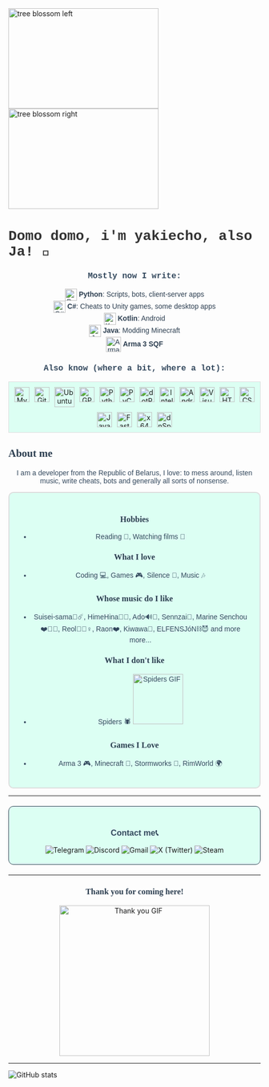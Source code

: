 <div style="position: relative; display: inline-block;">
  <img src="https://i.imgur.com/7LJoOn5.gif" alt="tree blossom left" style="width: 300px; height: 200px;"/>
  <img src="https://i.pinimg.com/originals/43/3a/88/433a885903b5e6b6b9b5edf681169882.gif" alt="tree blossom right" style="width: 300px; height: 200px;"/>
</div>


<h1 style="font-family: 'Courier New', Courier, monospace; color: #333;">Domo domo, i'm yakiecho, also Ja!</span> 👋</h1>

<h3 style="font-family: 'Courier New', Courier, monospace; color: #34495e; text-align: center;">Mostly now I write:</h3>
<ul style="font-family: 'Verdana', sans-serif; color: #2c3e50; text-align: center; list-style: none; padding: 0;">
  <li>
    <img src="https://cdn.jsdelivr.net/gh/devicons/devicon/icons/python/python-original.svg" alt="Python" style="width: 24px; height: 24px; vertical-align: middle;"/> 
    <strong>Python</strong>: Scripts, bots, client-server apps
  </li>
  <li>
    <img src="https://cdn.jsdelivr.net/gh/devicons/devicon/icons/csharp/csharp-original.svg" alt="C#" style="width: 24px; height: 24px; vertical-align: middle;"/> 
    <strong>C#</strong>: Cheats to Unity games, some desktop apps
  </li>
  <li>
    <img src="https://cdn.jsdelivr.net/gh/devicons/devicon/icons/kotlin/kotlin-original.svg" alt="Kotlin" style="width: 24px; height: 24px; vertical-align: middle;"/> 
    <strong>Kotlin</strong>: Android
  </li>
  <li>
    <img src="https://cdn.jsdelivr.net/gh/devicons/devicon/icons/java/java-original.svg" alt="Java" style="width: 24px; height: 24px; vertical-align: middle;"/> 
    <strong>Java</strong>: Modding Minecraft
  </li>
  <li>
    <img src="https://upload.wikimedia.org/wikipedia/commons/thumb/c/c7/ArmA_3_Logo_%28Black_Transparent%29.png/320px-ArmA_3_Logo_%28Black_Transparent%29.png" alt="Arma 3 SQF" style="width: 30px; height: auto; vertical-align: middle;"/> 
    <strong>Arma 3 SQF</strong>
  </li>
</ul>

<h3 style="font-family: 'Courier New', Courier, monospace; color: #34495e; text-align: center;">Also know (where a bit, where a lot):</h3>
<div style="text-align: center; display: flex; justify-content: center; flex-wrap: wrap; gap: 10px; padding: 10px; border: 1px solid #ddd; background-color: #dcfff3;">
  <img src="https://cdn.jsdelivr.net/gh/devicons/devicon/icons/mysql/mysql-original.svg" alt="MySQL" title="MySQL" style="width: 30px; height: 30px;"/>
  <img src="https://cdn.jsdelivr.net/gh/devicons/devicon/icons/git/git-original.svg" alt="Git" title="Git" style="width: 30px; height: 30px;"/>
  <img src="https://www.elexence.fr/images/Distributeur10/Composants/SOFUbuntu_20-04LTS_64_1z.png" alt="Ubuntu" title="Ubuntu" style="width: 40px; height: auto;"/>
  <img src="https://avatars.githubusercontent.com/u/434715?s=280&v=4" alt="GPG" title="GPG" style="width: 30px; height: 30px;"/>
  <img src="https://cdn.jsdelivr.net/gh/devicons/devicon/icons/python/python-original.svg" alt="Python" title="Python" style="width: 30px; height: 30px;"/>
  <img src="https://cdn.jsdelivr.net/gh/devicons/devicon/icons/pycharm/pycharm-original.svg" alt="PyCharm" title="PyCharm" style="width: 30px; height: 30px;"/>
  <img src="https://www.fileeagle.com/data/2022/05/dotPeek.png" alt="dotPeek" title="dotPeek" style="width: 30px; height: 30px;"/>
  <img src="https://www.helenjoscott.com/wp-content/uploads/2020/09/1200px-IntelliJ_IDEA_Logo.png" alt="IntelliJ IDEA" title="IntelliJ IDEA" style="width: 30px; height: 30px;"/>
  <img src="https://cdn.jsdelivr.net/gh/devicons/devicon/icons/androidstudio/androidstudio-original.svg" alt="Android Studio" title="Android Studio" style="width: 30px; height: 30px;"/>
  <img src="https://cdn.jsdelivr.net/gh/devicons/devicon/icons/visualstudio/visualstudio-plain.svg" alt="Visual Studio" title="Visual Studio" style="width: 30px; height: 30px;"/>
  <img src="https://cdn.jsdelivr.net/gh/devicons/devicon/icons/html5/html5-original.svg" alt="HTML" title="HTML" style="width: 30px; height: 30px;"/>
  <img src="https://cdn.jsdelivr.net/gh/devicons/devicon/icons/css3/css3-original.svg" alt="CSS" title="CSS" style="width: 30px; height: 30px;"/>
  <img src="https://cdn.jsdelivr.net/gh/devicons/devicon/icons/javascript/javascript-original.svg" alt="JavaScript" title="JavaScript" style="width: 30px; height: 30px;"/>
  <img src="https://cdn.jsdelivr.net/gh/devicons/devicon/icons/fastapi/fastapi-original.svg" alt="FastAPI" title="FastAPI" style="width: 30px; height: 30px;"/>
  <img src="https://img.utdstc.com/icon/262/0e7/2620e7b24f63f53e56a163c7a6a757269d51c228e57f8243f965c9aaa994214e:200" alt="x64dbg" title="x64dbg" style="width: 30px; height: 30px;"/>
  <img src="https://static.wikia.nocookie.net/logopedia/images/2/26/DnSpy-logo.png/revision/latest?cb=20230313030417" alt="dnSpy" title="dnSpy" style="width: 30px; height: 30px;"/>
</div>



<h2 style="font-family: 'Georgia', serif; color: #2c3e50;">About me</h2>

<p style="font-family: 'Verdana', sans-serif; color: #34495e; text-align: center;">
  I am a developer from the Republic of Belarus, I love: to mess around, listen music, write cheats, bots and generally all sorts of nonsense.
</p>


<div style="border: 2px solid #ddd; background-color: #dcfff3; padding: 20px; border-radius: 10px;">
  <h3 style="font-family: 'Georgia', serif; color: #2c3e50; text-align: center;">Hobbies</h3>
  <ul style="font-family: 'Verdana', sans-serif; color: #34495e; text-align: center;">
    <li>Reading 📖, Watching films 🎥</li>
  </ul>

  <h3 style="font-family: 'Georgia', serif; color: #2c3e50; text-align: center;">What I love</h3>
  <ul style="font-family: 'Verdana', sans-serif; color: #34495e; text-align: center;">
    <li>Coding 💻, Games 🎮, Silence 🤫, Music 🎶</li>
  </ul>

   <h3 style="font-family: 'Georgia', serif; color: #2c3e50; text-align: center;">Whose music do I like</h3>
  <ul style="font-family: 'Verdana', sans-serif; color: #34495e; text-align: center;">
    <li>Suisei-sama🎤☄️, HimeHina🩷💛, Ado🔊🫨, Sennzai🤍, Marine Senchou❤️🏴‍☠️, Reol💛👱‍♀️, Raon❤️, Kiwawa🍗, ELFENSJóN⛓️😈 and more more...</li>
  </ul>

  <h3 style="font-family: 'Georgia', serif; color: #2c3e50; text-align: center;">What I don't like</h3>
  <ul style="font-family: 'Verdana', sans-serif; color: #34495e; text-align: center;">
    <li>Spiders 🕷️ <img src="https://imgur.com/3aEIody.gif" alt="Spiders GIF" style="width: 100px; height: 100px;"/></li>
  </ul>

  <h3 style="font-family: 'Georgia', serif; color: #2c3e50; text-align: center;">Games I Love</h3>
  <ul style="font-family: 'Verdana', sans-serif; color: #34495e; text-align: center;">
    <li>Arma 3 🎮, Minecraft 🧱, Stormworks 🚢, RimWorld 🌍</li>
  </ul>
</div>


<hr />

<div style="margin: 20px auto; padding: 20px; border: 1px solid #2c3e50; border-radius: 10px; background-color: #dcfff3; max-width: 600px;">
  <h3 style="font-family: 'Arial', sans-serif; color: #34495e; text-align: center;">Contact me📞</h3>
  <div style="text-align: center;">
  <a href="https://t.me/yakiecho" style="text-decoration: none;">
    <img src="https://img.shields.io/badge/Telegram-0088cc?style=for-the-badge&logo=telegram&logoColor=white" alt="Telegram"/>
  </a>
  <a href="https://discord.com/users/424671525288017921" style="text-decoration: none;">
    <img src="https://img.shields.io/badge/Discord-7289da?style=for-the-badge&logo=discord&logoColor=white" alt="Discord"/>
  </a>
  <a href="mailto:yakimichiecho@gmail.com" style="text-decoration: none;">
    <img src="https://img.shields.io/badge/Gmail-D14836?style=for-the-badge&logo=gmail&logoColor=white" alt="Gmail"/>
  </a>
  <a href="https://twitter.com/yakiecho" style="text-decoration: none;">
    <img src="https://img.shields.io/badge/X-1DA1F2?style=for-the-badge&logo=x&logoColor=white" alt="X (Twitter)" />
  </a>
  <a href="https://steamcommunity.com/id/yakiecho/" style="text-decoration: none;">
    <img src="https://img.shields.io/badge/Steam-5661F2?style=for-the-badge&logo=x&logoColor=white" alt="Steam" />
  </a>
</div>
</div>



<hr />

<h3 style="font-family: 'Georgia', serif; color: #2c3e50; text-align: center;">Thank you for coming here!</h3>
<p style="text-align: center;">
  <img src="https://i.imgur.com/G1Wn3sk.webp?tb" alt="Thank you GIF" style="width: 300px; height: auto;"/>
</p>

<hr />

<img src="https://github-readme-stats.vercel.app/api?username=yakiecho&show_icons=true&hide_title=true" alt="GitHub stats" />
